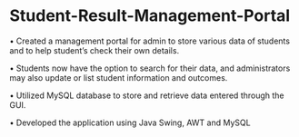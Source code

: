 # Student-Result-Management-Portal
  • Created a management portal for admin to store various data of students and to help student’s check their own
    details.
    
  • Students now have the option to search for their data, and administrators may also update or list student
    information and outcomes.
    
  • Utilized MySQL database to store and retrieve data entered through the GUI.
  
  • Developed the application using Java Swing, AWT and MySQL
